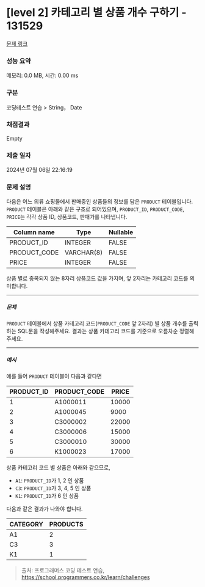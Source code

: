 # [level 2] 카테고리 별 상품 개수 구하기 - 131529 

[문제 링크](https://school.programmers.co.kr/learn/courses/30/lessons/131529?language=oracle) 

### 성능 요약

메모리: 0.0 MB, 시간: 0.00 ms

### 구분

코딩테스트 연습 > String， Date

### 채점결과

Empty

### 제출 일자

2024년 07월 06일 22:16:19

### 문제 설명

<p>다음은 어느 의류 쇼핑몰에서 판매중인 상품들의 정보를 담은 <code>PRODUCT</code> 테이블입니다. <code>PRODUCT</code> 테이블은 아래와 같은 구조로 되어있으며, <code>PRODUCT_ID</code>, <code>PRODUCT_CODE</code>, <code>PRICE</code>는 각각 상품 ID, 상품코드, 판매가를 나타냅니다.</p>
<table class="table">
        <thead><tr>
<th>Column name</th>
<th>Type</th>
<th>Nullable</th>
</tr>
</thead>
        <tbody><tr>
<td>PRODUCT_ID</td>
<td>INTEGER</td>
<td>FALSE</td>
</tr>
<tr>
<td>PRODUCT_CODE</td>
<td>VARCHAR(8)</td>
<td>FALSE</td>
</tr>
<tr>
<td>PRICE</td>
<td>INTEGER</td>
<td>FALSE</td>
</tr>
</tbody>
      </table>
<p>상품 별로 중복되지 않는 8자리 상품코드 값을 가지며, 앞 2자리는 카테고리 코드를 의미합니다.</p>

<hr>

<h5>문제</h5>

<p><code>PRODUCT</code> 테이블에서 상품 카테고리 코드(<code>PRODUCT_CODE</code> 앞 2자리) 별 상품 개수를 출력하는 SQL문을 작성해주세요. 결과는 상품 카테고리 코드를 기준으로 오름차순 정렬해주세요.</p>

<hr>

<h5>예시</h5>

<p>예를 들어 <code>PRODUCT</code> 테이블이 다음과 같다면</p>
<table class="table">
        <thead><tr>
<th>PRODUCT_ID</th>
<th>PRODUCT_CODE</th>
<th>PRICE</th>
</tr>
</thead>
        <tbody><tr>
<td>1</td>
<td>A1000011</td>
<td>10000</td>
</tr>
<tr>
<td>2</td>
<td>A1000045</td>
<td>9000</td>
</tr>
<tr>
<td>3</td>
<td>C3000002</td>
<td>22000</td>
</tr>
<tr>
<td>4</td>
<td>C3000006</td>
<td>15000</td>
</tr>
<tr>
<td>5</td>
<td>C3000010</td>
<td>30000</td>
</tr>
<tr>
<td>6</td>
<td>K1000023</td>
<td>17000</td>
</tr>
</tbody>
      </table>
<p>상품 카테고리 코드 별 상품은 아래와 같으므로,</p>

<ul>
<li><code>A1</code>: <code>PRODUCT_ID</code>가 1, 2 인 상품</li>
<li><code>C3</code>: <code>PRODUCT_ID</code>가 3, 4, 5 인 상품</li>
<li><code>K1</code>: <code>PRODUCT_ID</code>가 6 인 상품</li>
</ul>

<p>다음과 같은 결과가 나와야 합니다.</p>
<table class="table">
        <thead><tr>
<th>CATEGORY</th>
<th>PRODUCTS</th>
</tr>
</thead>
        <tbody><tr>
<td>A1</td>
<td>2</td>
</tr>
<tr>
<td>C3</td>
<td>3</td>
</tr>
<tr>
<td>K1</td>
<td>1</td>
</tr>
</tbody>
      </table>

> 출처: 프로그래머스 코딩 테스트 연습, https://school.programmers.co.kr/learn/challenges
